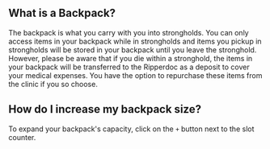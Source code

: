 ## What is a Backpack?

The backpack is what you carry with you into strongholds. You can only access items in your backpack while in strongholds and items you pickup in strongholds will be stored in your backpack until you leave the stronghold.
However, please be aware that if you die within a stronghold, the items in your backpack will be transferred to the Ripperdoc as a deposit to cover your medical expenses. You have the option to repurchase these items from the clinic if you so choose.

## How do I increase my backpack size?

To expand your backpack's capacity, click on the `+` button next to the slot counter.

